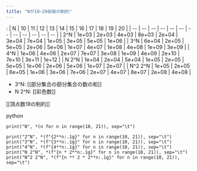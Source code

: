 ```yaml
---
title: "Nが10~20前後の制約"
---
```


:
| N | 10 | 11 | 12 | 13 | 14 | 15 | 16 | 17 | 18 | 19 | 20 |
| -- | -- | -- | -- | -- | -- | -- | -- | -- | -- | -- | -- |
| 2^N | 1e+03 | 2e+03 | 4e+03 | 8e+03 | 2e+04 | 3e+04 | 7e+04 | 1e+05 | 3e+05 | 5e+05 | 1e+06 |
| 3^N | 6e+04 | 2e+05 | 5e+05 | 2e+06 | 5e+06 | 1e+07 | 4e+07 | 1e+08 | 4e+08 | 1e+09 | 3e+09 |
| 4^N | 1e+06 | 4e+06 | 2e+07 | 7e+07 | 3e+08 | 1e+09 | 4e+09 | 2e+10 | 7e+10 | 3e+11 | 1e+12 |
| N 2^N | 1e+04 | 2e+04 | 5e+04 | 1e+05 | 2e+05 | 5e+05 | 1e+06 | 2e+06 | 5e+06 | 1e+07 | 2e+07 |
| N^2 2^N | 1e+05 | 2e+05 | 6e+05 | 1e+06 | 3e+06 | 7e+06 | 2e+07 | 4e+07 | 8e+07 | 2e+08 | 4e+08 |

- 3^N: [[部分集合の部分集合の数の和]]
- N 2^N: [[彩色数]]

[[頂点数18の制約]]

python

```
print("N", *(n for n in range(10, 21)), sep="\t")

print("2^N", *(f"{2**n:.1g}" for n in range(10, 21)), sep="\t")
print("3^N", *(f"{3**n:.1g}" for n in range(10, 21)), sep="\t")
print("4^N", *(f"{4**n:.1g}" for n in range(10, 21)), sep="\t")
print("N 2^N", *(f"{n * 2**n:.1g}" for n in range(10, 21)), sep="\t")
print("N^2 2^N", *(f"{n ** 2 * 2**n:.1g}" for n in range(10, 21)), sep="\t")
```



